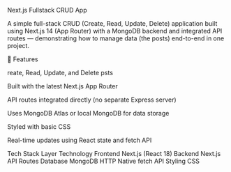Next.js Fullstack CRUD App 

A simple full-stack CRUD (Create, Read, Update, Delete) application built using Next.js 14 (App Router) with a MongoDB backend and integrated API routes — demonstrating how to manage data (the posts) end-to-end in one project.

🚀 Features

reate, Read, Update, and Delete psts

 Built with the latest Next.js App Router

 API routes integrated directly (no separate Express server)

 Uses MongoDB Atlas or local MongoDB for data storage

 Styled with basic CSS 

 Real-time updates using React state and fetch API

 Tech Stack
Layer	Technology
Frontend	Next.js (React 18)
Backend	Next.js API Routes
Database	MongoDB
HTTP	Native fetch API
Styling	CSS 